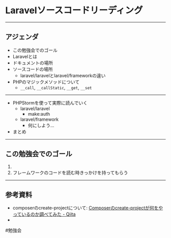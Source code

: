# Laravelソースコードリーディング

---

## アジェンダ
- この勉強会でのゴール
- Laravelとは
- ドキュメントの場所
- ソースコードの場所
	- laravel/laravelとlaravel/frameworkの違い
- PHPのマジックメソッドについて
	- `__call`, `__callStatic`, `__get`, `__set`
---
- PHPStormを使って実際に読んでいく
	- laravel/laravel
		- make:auth
	- laravel/framework
		- 何にしよう…
- まとめ

---

## この勉強会でのゴール
1. 
2. フレームワークのコードを読む時きっかけを持ってもらう

---
## 参考資料
- composerのcreate-projectについて: [Composerのcreate-projectが何をやっているのか調べてみた - Qiita](https://qiita.com/DQNEO/items/74f4bb8fe447e4582a97)
- 
#勉強会
